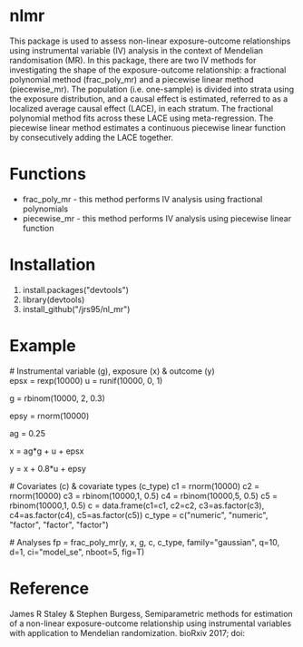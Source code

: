# nlmr
This package is used to assess non-linear exposure-outcome relationships using instrumental variable (IV) analysis in the context of Mendelian randomisation (MR). In this package, there are two IV methods for investigating the shape of the exposure-outcome relationship: a fractional polynomial method (frac_poly_mr) and a piecewise linear method (piecewise_mr). The population (i.e. one-sample) is divided into strata using the exposure distribution, and a causal effect is estimated, referred to as a localized average causal effect (LACE), in each stratum. The fractional polynomial method fits across these LACE using meta-regression. The piecewise linear method estimates a continuous piecewise linear function by consecutively adding the LACE together. 

# Functions
* frac_poly_mr - this method performs IV analysis using fractional polynomials 
* piecewise_mr - this method performs IV analysis using piecewise linear function

# Installation
1. install.packages("devtools")
2. library(devtools) 
3. install_github("/jrs95/nl_mr")

# Example
\# Instrumental variable (g), exposure (x) & outcome (y)  
epsx = rexp(10000)
u    = runif(10000, 0, 1)

g    = rbinom(10000, 2, 0.3)

epsy = rnorm(10000)

ag = 0.25

x = ag*g + u + epsx

y = x + 0.8*u + epsy

\# Covariates (c) & covariate types (c_type)
c1 = rnorm(10000)
c2 = rnorm(10000)
c3 = rbinom(10000,1, 0.5)
c4 = rbinom(10000,5, 0.5)
c5 = rbinom(10000,1, 0.5)
c = data.frame(c1=c1, c2=c2, c3=as.factor(c3), c4=as.factor(c4), c5=as.factor(c5))
c_type = c("numeric", "numeric", "factor", "factor", "factor")

\# Analyses
fp = frac_poly_mr(y, x, g, c, c_type, family="gaussian", q=10, d=1, ci="model_se", nboot=5, fig=T)

# Reference 
James R Staley & Stephen Burgess, Semiparametric methods for estimation of a non-linear exposure-outcome relationship using instrumental variables with application to Mendelian randomization. bioRxiv 2017; doi: 
